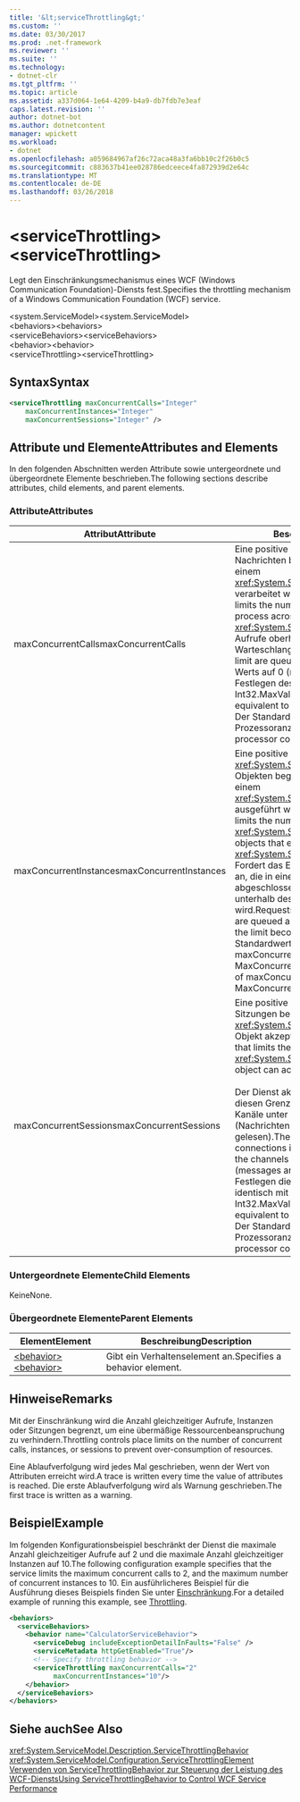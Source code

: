 ```yaml
---
title: '&lt;serviceThrottling&gt;'
ms.custom: ''
ms.date: 03/30/2017
ms.prod: .net-framework
ms.reviewer: ''
ms.suite: ''
ms.technology:
- dotnet-clr
ms.tgt_pltfrm: ''
ms.topic: article
ms.assetid: a337d064-1e64-4209-b4a9-db7fdb7e3eaf
caps.latest.revision: ''
author: dotnet-bot
ms.author: dotnetcontent
manager: wpickett
ms.workload:
- dotnet
ms.openlocfilehash: a059684967af26c72aca48a3fa6bb10c2f26b0c5
ms.sourcegitcommit: c883637b41ee028786edceece4fa872939d2e64c
ms.translationtype: MT
ms.contentlocale: de-DE
ms.lasthandoff: 03/26/2018
---
```

# <a name="ltservicethrottlinggt"></a><span data-ttu-id="a1dc0-102">&lt;serviceThrottling&gt;</span><span class="sxs-lookup"><span data-stu-id="a1dc0-102">&lt;serviceThrottling&gt;</span></span>
<span data-ttu-id="a1dc0-103">Legt den Einschränkungsmechanismus eines WCF (Windows Communication Foundation)-Diensts fest.</span><span class="sxs-lookup"><span data-stu-id="a1dc0-103">Specifies the throttling mechanism of a Windows Communication Foundation (WCF) service.</span></span>  
  
 <span data-ttu-id="a1dc0-104">\<system.ServiceModel></span><span class="sxs-lookup"><span data-stu-id="a1dc0-104">\<system.ServiceModel></span></span>  
<span data-ttu-id="a1dc0-105">\<behaviors></span><span class="sxs-lookup"><span data-stu-id="a1dc0-105">\<behaviors></span></span>  
<span data-ttu-id="a1dc0-106">\<serviceBehaviors></span><span class="sxs-lookup"><span data-stu-id="a1dc0-106">\<serviceBehaviors></span></span>  
<span data-ttu-id="a1dc0-107">\<behavior></span><span class="sxs-lookup"><span data-stu-id="a1dc0-107">\<behavior></span></span>  
<span data-ttu-id="a1dc0-108">\<serviceThrottling></span><span class="sxs-lookup"><span data-stu-id="a1dc0-108">\<serviceThrottling></span></span>  
  
## <a name="syntax"></a><span data-ttu-id="a1dc0-109">Syntax</span><span class="sxs-lookup"><span data-stu-id="a1dc0-109">Syntax</span></span>  
  
```xml  
<serviceThrottling maxConcurrentCalls="Integer"  
    maxConcurrentInstances="Integer"  
    maxConcurrentSessions="Integer" />  
```  
  
## <a name="attributes-and-elements"></a><span data-ttu-id="a1dc0-110">Attribute und Elemente</span><span class="sxs-lookup"><span data-stu-id="a1dc0-110">Attributes and Elements</span></span>  
 <span data-ttu-id="a1dc0-111">In den folgenden Abschnitten werden Attribute sowie untergeordnete und übergeordnete Elemente beschrieben.</span><span class="sxs-lookup"><span data-stu-id="a1dc0-111">The following sections describe attributes, child elements, and parent elements.</span></span>  
  
### <a name="attributes"></a><span data-ttu-id="a1dc0-112">Attribute</span><span class="sxs-lookup"><span data-stu-id="a1dc0-112">Attributes</span></span>  
  
|<span data-ttu-id="a1dc0-113">Attribut</span><span class="sxs-lookup"><span data-stu-id="a1dc0-113">Attribute</span></span>|<span data-ttu-id="a1dc0-114">Beschreibung</span><span class="sxs-lookup"><span data-stu-id="a1dc0-114">Description</span></span>|  
|---------------|-----------------|  
|<span data-ttu-id="a1dc0-115">maxConcurrentCalls</span><span class="sxs-lookup"><span data-stu-id="a1dc0-115">maxConcurrentCalls</span></span>|<span data-ttu-id="a1dc0-116">Eine positive ganze Zahl, die die Anzahl von Nachrichten begrenzt, die gegenwärtig auf einem <xref:System.ServiceModel.ServiceHost> verarbeitet werden.</span><span class="sxs-lookup"><span data-stu-id="a1dc0-116">A positive integer that limits the number of messages that currently process across a <xref:System.ServiceModel.ServiceHost>.</span></span> <span data-ttu-id="a1dc0-117">Aufrufe oberhalb des Limits werden in die Warteschlange gestellt.</span><span class="sxs-lookup"><span data-stu-id="a1dc0-117">Calls in excess of the limit are queued.</span></span> <span data-ttu-id="a1dc0-118">Das Festlegen dieses Werts auf 0 (null) ist identisch mit dem Festlegen des Werts auf Int32.MaxValue.</span><span class="sxs-lookup"><span data-stu-id="a1dc0-118">Setting this value to 0 is equivalent to setting it to Int32.MaxValue.</span></span> <span data-ttu-id="a1dc0-119">Der Standardwert ist 16 \* Prozessoranzahl.</span><span class="sxs-lookup"><span data-stu-id="a1dc0-119">The default is 16 \* processor count.</span></span>|  
|<span data-ttu-id="a1dc0-120">maxConcurrentInstances</span><span class="sxs-lookup"><span data-stu-id="a1dc0-120">maxConcurrentInstances</span></span>|<span data-ttu-id="a1dc0-121">Eine positive ganze Zahl, die die Anzahl von <xref:System.ServiceModel.InstanceContext>-Objekten begrenzt , die gleichzeitig auf einem <xref:System.ServiceModel.ServiceHost> ausgeführt werden.</span><span class="sxs-lookup"><span data-stu-id="a1dc0-121">A positive integer that limits the number of <xref:System.ServiceModel.InstanceContext> objects that execute at one time across a <xref:System.ServiceModel.ServiceHost>.</span></span> <span data-ttu-id="a1dc0-122">Fordert das Erstellen zusätzlicher Instanzen an, die in eine Warteschlange eingereiht und abgeschlossen werden, wenn ein Slot unterhalb des Limits verfügbar wird.</span><span class="sxs-lookup"><span data-stu-id="a1dc0-122">Requests to create additional instances are queued and complete when a slot below the limit becomes available.</span></span> <span data-ttu-id="a1dc0-123">Der Standardwert entspricht der Summe von maxConcurrentSessions und MaxConcurrentCalls.</span><span class="sxs-lookup"><span data-stu-id="a1dc0-123">The default is the sum of maxConcurrentSessions and MaxConcurrentCalls</span></span>|  
|<span data-ttu-id="a1dc0-124">maxConcurrentSessions</span><span class="sxs-lookup"><span data-stu-id="a1dc0-124">maxConcurrentSessions</span></span>|<span data-ttu-id="a1dc0-125">Eine positive ganze Zahl, die die Anzahl von Sitzungen begrenzt, die ein <xref:System.ServiceModel.ServiceHost>-Objekt akzeptieren kann.</span><span class="sxs-lookup"><span data-stu-id="a1dc0-125">A positive integer that limits the number of sessions a <xref:System.ServiceModel.ServiceHost> object can accept.</span></span><br /><br /> <span data-ttu-id="a1dc0-126">Der Dienst akzeptiert Verbindungen über diesen Grenzwert hinaus, doch nur die Kanäle unter dem Grenzwert sind aktiv (Nachrichten werden von dem Kanal gelesen).</span><span class="sxs-lookup"><span data-stu-id="a1dc0-126">The service will accept connections in excess of the limit, but only the channels below the limit are active (messages are read from the channel).</span></span> <span data-ttu-id="a1dc0-127">Das Festlegen dieses Werts auf 0 (null) ist identisch mit dem Festlegen des Werts auf Int32.MaxValue.</span><span class="sxs-lookup"><span data-stu-id="a1dc0-127">Setting this value to 0 is equivalent to setting it to Int32.MaxValue.</span></span> <span data-ttu-id="a1dc0-128">Der Standardwert ist 100 \* Prozessoranzahl.</span><span class="sxs-lookup"><span data-stu-id="a1dc0-128">The default is 100 \* processor count.</span></span>|  
  
### <a name="child-elements"></a><span data-ttu-id="a1dc0-129">Untergeordnete Elemente</span><span class="sxs-lookup"><span data-stu-id="a1dc0-129">Child Elements</span></span>  
 <span data-ttu-id="a1dc0-130">Keine</span><span class="sxs-lookup"><span data-stu-id="a1dc0-130">None.</span></span>  
  
### <a name="parent-elements"></a><span data-ttu-id="a1dc0-131">Übergeordnete Elemente</span><span class="sxs-lookup"><span data-stu-id="a1dc0-131">Parent Elements</span></span>  
  
|<span data-ttu-id="a1dc0-132">Element</span><span class="sxs-lookup"><span data-stu-id="a1dc0-132">Element</span></span>|<span data-ttu-id="a1dc0-133">Beschreibung</span><span class="sxs-lookup"><span data-stu-id="a1dc0-133">Description</span></span>|  
|-------------|-----------------|  
|[<span data-ttu-id="a1dc0-134">\<behavior></span><span class="sxs-lookup"><span data-stu-id="a1dc0-134">\<behavior></span></span>](../../../../../docs/framework/configure-apps/file-schema/wcf/behavior-of-endpointbehaviors.md)|<span data-ttu-id="a1dc0-135">Gibt ein Verhaltenselement an.</span><span class="sxs-lookup"><span data-stu-id="a1dc0-135">Specifies a behavior element.</span></span>|  
  
## <a name="remarks"></a><span data-ttu-id="a1dc0-136">Hinweise</span><span class="sxs-lookup"><span data-stu-id="a1dc0-136">Remarks</span></span>  
 <span data-ttu-id="a1dc0-137">Mit der Einschränkung wird die Anzahl gleichzeitiger Aufrufe, Instanzen oder Sitzungen begrenzt, um eine übermäßige Ressourcenbeanspruchung zu verhindern.</span><span class="sxs-lookup"><span data-stu-id="a1dc0-137">Throttling controls place limits on the number of concurrent calls, instances, or sessions to prevent over-consumption of resources.</span></span>  
  
 <span data-ttu-id="a1dc0-138">Eine Ablaufverfolgung wird jedes Mal geschrieben, wenn der Wert von Attributen erreicht wird.</span><span class="sxs-lookup"><span data-stu-id="a1dc0-138">A trace is written every time the value of attributes is reached.</span></span> <span data-ttu-id="a1dc0-139">Die erste Ablaufverfolgung wird als Warnung geschrieben.</span><span class="sxs-lookup"><span data-stu-id="a1dc0-139">The first trace is written as a warning.</span></span>  
  
## <a name="example"></a><span data-ttu-id="a1dc0-140">Beispiel</span><span class="sxs-lookup"><span data-stu-id="a1dc0-140">Example</span></span>  
 <span data-ttu-id="a1dc0-141">Im folgenden Konfigurationsbeispiel beschränkt der Dienst die maximale Anzahl gleichzeitiger Aufrufe auf 2 und die maximale Anzahl gleichzeitiger Instanzen auf 10.</span><span class="sxs-lookup"><span data-stu-id="a1dc0-141">The following configuration example specifies that the service limits the maximum concurrent calls to 2, and the maximum number of concurrent instances to 10.</span></span> <span data-ttu-id="a1dc0-142">Ein ausführlicheres Beispiel für die Ausführung dieses Beispiels finden Sie unter [Einschränkung](../../../../../docs/framework/wcf/samples/throttling.md).</span><span class="sxs-lookup"><span data-stu-id="a1dc0-142">For a detailed example of running this example, see [Throttling](../../../../../docs/framework/wcf/samples/throttling.md).</span></span>  
  
```xml  
<behaviors>   
  <serviceBehaviors>   
    <behavior name="CalculatorServiceBehavior">   
      <serviceDebug includeExceptionDetailInFaults="False" />   
      <serviceMetadata httpGetEnabled="True"/>   
      <!-- Specify throttling behavior -->  
      <serviceThrottling maxConcurrentCalls="2"   
           maxConcurrentInstances="10"/>   
    </behavior>  
  </serviceBehaviors>  
</behaviors>  
```  
  
## <a name="see-also"></a><span data-ttu-id="a1dc0-143">Siehe auch</span><span class="sxs-lookup"><span data-stu-id="a1dc0-143">See Also</span></span>  
 <xref:System.ServiceModel.Description.ServiceThrottlingBehavior>  
 <xref:System.ServiceModel.Configuration.ServiceThrottlingElement>  
 [<span data-ttu-id="a1dc0-144">Verwenden von ServiceThrottlingBehavior zur Steuerung der Leistung des WCF-Diensts</span><span class="sxs-lookup"><span data-stu-id="a1dc0-144">Using ServiceThrottlingBehavior to Control WCF Service Performance</span></span>](../../../../../docs/framework/wcf/feature-details/using-servicethrottlingbehavior-to-control-wcf-service-performance.md)
